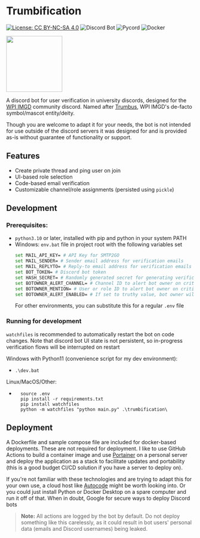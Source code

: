 # Trumbification

 [![License: CC BY-NC-SA 4.0](https://img.shields.io/badge/License-CC_BY--NC--SA_4.0-lightgrey.svg)](https://creativecommons.org/licenses/by-nc-sa/4.0/)
 ![Discord Bot](https://img.shields.io/badge/Discord%20Bot-2b2d31?logo=Discord)
![Pycord](https://img.shields.io/badge/Pycord-2b2d31?logo=Python)
![Docker](https://img.shields.io/badge/Docker-2b2d31?logo=Docker)


<img alt="" src="https://media.discordapp.net/attachments/751863792219979776/1140027563054481488/bouncer-trumbus-bg-shoes.png" height="150" style="border-radius: 100"/>

A discord bot for user verification in university discords, designed for the [WPI IMGD](http://imgd.wpi.edu/) community discord. Named after [Trumbus](https://trumbus.wpi.edu), WPI IMGD's de-facto symbol/mascot entity/deity.

Though you are welcome to adapt it for your needs, the bot is not intended for use outside of the discord servers it was designed for and is provided as-is without guarantee of functionality or support.

## Features
- Create private thread and ping user on join
- UI-based role selection
- Code-based email verification
- Customizable channel/role assignments (persisted using `pickle`)

## Development
### Prerequisites:
- `python3.10` or later, installed with pip and python in your system PATH
- Windows: `env.bat` file in project root with the following variables set
    ```bash
    set MAIL_API_KEY= # API Key for SMTP2GO
    set MAIL_SENDER= # Sender email address for verification emails
    set MAIL_REPLYTO= # Reply-to email address for verification emails
    set BOT_TOKEN= # Discord bot token
    set HASH_SECRET= # Randomly generated secret for generating verification codes
    set BOTOWNER_ALERT_CHANNEL= # Channel ID to alert bot owner on critical errors
    set BOTOWNER_MENTION= # User or role ID to alert bot owner on critical errors
    set BOTOWNER_ALERT_ENABLED= # If set to truthy value, bot owner will be pinged when a critical error is logged
    ```
    For other environments, you can substitute this for a regular `.env` file

### Running for development
`watchfiles` is recommended to automatically restart the bot on code changes. Note that discord bot UI state is not persistent, so in-progress verification flows will be interrupted on restart 

Windows with Python11 (convenience script for my dev environment):
- ```
  .\dev.bat
  ```

Linux/MacOS/Other:
- ```
    source .env
    pip install -r requirements.txt
    pip install watchfiles
    python -m watchfiles "python main.py" .\trumbification\
    ```

## Deployment
A Dockerfile and sample compose file are included for docker-based deployments. These are not required for deployment. I like to use GitHub Actions to build a container image and use [Portainer](https://www.portainer.io/) on a personal server and deploy the application as a stack to facilitate updates and portability (this is a good budget CI/CD solution if you have a server to deploy on).

If you're not familiar with these technologies and are trying to adapt this for your own use, a cloud host like [Autocode](https://autocode.com/solutions/discord-bot-hosting/) might be worth looking into. Or you could just install Python or Docker Desktop on a spare computer and run it off of that. When in doubt, Google for secure ways to deploy Discord bots
> **Note:** All actions are logged by the bot by default. Do not deploy something like this carelessly, as it could result in bot users' personal data (emails and Discord usernames) being leaked.